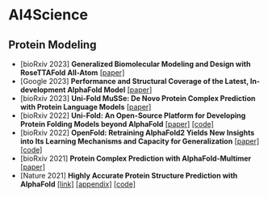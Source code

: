 # AI4Science

## Protein Modeling
- [bioRxiv 2023] **Generalized Biomolecular Modeling and Design with RoseTTAFold All-Atom** [[paper]](https://www.biorxiv.org/content/10.1101/2023.10.09.561603v1.full.pdf)
- [Google 2023] **Performance and Structural Coverage of the Latest, In-development AlphaFold Model** [[paper]](https://storage.googleapis.com/deepmind-media/DeepMind.com/Blog/a-glimpse-of-the-next-generation-of-alphafold/alphafold_latest_oct2023.pdf)
- [bioRxiv 2023] **Uni-Fold MuSSe: De Novo Protein Complex Prediction with Protein Language Models** [[paper]](https://www.biorxiv.org/content/10.1101/2023.02.14.528571v1.full.pdf)
- [bioRxiv 2022] **Uni-Fold: An Open-Source Platform for Developing Protein Folding Models beyond AlphaFold** [[paper]](https://www.biorxiv.org/content/10.1101/2022.08.04.502811v1.full.pdf) [[code]](https://github.com/dptech-corp/Uni-Fold)
- [bioRxiv 2022] **OpenFold: Retraining AlphaFold2 Yields New Insights into Its Learning Mechanisms and Capacity for Generalization** [[paper]](https://www.biorxiv.org/content/10.1101/2022.11.20.517210v1.full.pdf) [[code]](https://github.com/aqlaboratory/openfold)
- [bioRxiv 2021] **Protein Complex Prediction with AlphaFold-Multimer** [[paper]](https://www.biorxiv.org/content/10.1101/2021.10.04.463034v2.full.pdf)
- [Nature 2021] **Highly Accurate Protein Structure Prediction with AlphaFold** [[link]](https://www.nature.com/articles/s41586-021-03819-2) [[appendix]](https://static-content.springer.com/esm/art%3A10.1038%2Fs41586-021-03819-2/MediaObjects/41586_2021_3819_MOESM1_ESM.pdf) [[code]](https://github.com/google-deepmind/alphafold)
